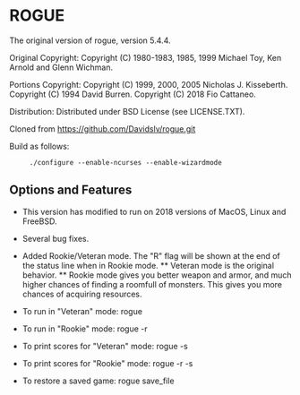 # ROGUE

The original version of rogue, version 5.4.4.

Original Copyright:
Copyright (C) 1980-1983, 1985, 1999 Michael Toy, Ken Arnold and Glenn Wichman.

Portions Copyright:
Copyright (C) 1999, 2000, 2005 Nicholas J. Kisseberth.
Copyright (C) 1994 David Burren.
Copyright (C) 2018 Fio Cattaneo.

Distribution:
Distributed under BSD License (see LICENSE.TXT).

Cloned from https://github.com/Davidslv/rogue.git

Build as follows:

         ./configure --enable-ncurses --enable-wizardmode

## Options and Features

* This version has modified to run on 2018 versions of MacOS, Linux and FreeBSD.
* Several bug fixes.
* Added Rookie/Veteran mode. The "R" flag will be shown at the end of the status line when in Rookie mode.
** Veteran mode is the original behavior.
** Rookie mode gives you better weapon and armor, and much higher chances of finding a roomfull of monsters. This gives you more chances of acquiring resources.

* To run in "Veteran" mode: rogue
* To run in "Rookie" mode: rogue -r
* To print scores for "Veteran" mode: rogue -s
* To print scores for "Rookie" mode: rogue -r -s
* To restore a saved game: rogue save_file

